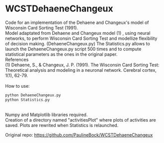 # WCSTDehaeneChangeux
Code for an implementation of the Dehaene and Changeux's model of Wisconsin Card Sorting Test (1991).
<br/>
Model adaptated from Dehaene and Changeux model (1) , using neural networks, to perform Wisconsin Card Sorting Test and modellize flexibility of decision making. (DehaeneChangeux.py) The Statistics.py allows to launch the DehaeneChangeux.py script 500 times and to compute statistical parameters as the ones in the original paper.
<br/>References
<br/>(1) Dehaene, S., & Changeux, J. P. (1991). The Wisconsin Card Sorting Test: Theoretical analysis and modeling in a neuronal network. Cerebral cortex, 1(1), 62-79.
<br/><br/>
How to use: <br/>
```bash
python DehaeneChangeux.py
python Statistics.py
```
<br/>
Numpy and Matplotlib libraries required.
<br/>
Creation of a directory named "activitiesPlot" where plots of activities are saved. Plots are rewrited when Statistics is relaunched.

Original repo: https://github.com/PaulineBock/WCSTDehaeneChangeux

